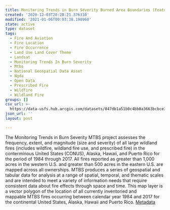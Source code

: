 ```yaml
---
title: Monitoring Trends in Burn Severity Burned Area Boundaries (Feature Layer)
created: '2020-12-03T20:28:21.376310'
modified: '2021-01-06T00:03:38.198960'
state: active
type: dataset
tags:
  - Fire And Aviation
  - Fire Location
  - Fire Occurrence
  - Land Use Land Cover Theme
  - Landsat
  - Monitoring Trends In Burn Severity
  - Mtbs
  - National Geospatial Data Asset
  - Ngda
  - Open Data
  - Prescribed Fire
  - Wildfire
  - Wildland Fire
groups: []
csv_url: >-
  https://data-usfs.hub.arcgis.com/datasets/847db1a51b0c4bb0a3663bcbce32ccb1_63.csv?outSR=%7B%22latestWkid%22%3A4269%2C%22wkid%22%3A4269%7D
json_url: ''
layout: post

---
```

The Monitoring Trends in Burn Severity MTBS project assesses the frequency, extent, and magnitude (size and severity) of all large wildland fires (includes wildfire, wildland fire use, and prescribed fire) in the conterminous United States (CONUS), Alaska, Hawaii, and Puerto Rico for the period of 1984 through 2017. All fires reported as greater than 1,000 acres in the western U.S. and greater than 500 acres in the eastern U.S. are mapped across all ownerships. MTBS produces a series of geospatial and tabular data for analysis at a range of spatial, temporal, and thematic scales and are intended to meet a variety of information needs that require consistent data about fire effects through space and time. This map layer is a vector polygon of the location of all currently inventoried and mappable MTBS fires occurring between calendar year 1984 and 2017 for the continental United States, Alaska, Hawaii and Puerto Rico. <a href='https://data.fs.usda.gov/geodata/edw/edw_resources/meta/S_USA.MTBS_BURN_AREA_BOUNDARY.xml' rel='nofollow ugc' target='_blank'>Metadata</a>
